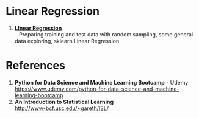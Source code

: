 # Linear Regression
1.  **[LInear Regression]()**  
&ensp;  Preparing training and test data with random sampling, some general data exploring, sklearn Linear Regression

#  References
1.  **Python for Data Science and Machine Learning Bootcamp** - Udemy   
	https://www.udemy.com/python-for-data-science-and-machine-learning-bootcamp
2.  **An Introduction to Statistical Learning**	  
	http://www-bcf.usc.edu/~gareth/ISL/
	
